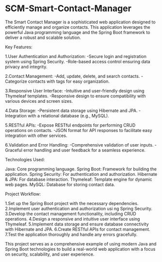 # SCM-Smart-Contact-Manager

The Smart Contact Manager is a sophisticated web application designed to efficiently manage and organize contacts. This application leverages the powerful Java programming language and the Spring Boot framework to deliver a robust and scalable solution.

Key Features:

1.User Authentication and Authorization:
  -Secure login and registration system using Spring Security.
  -Role-based access control ensuring data privacy and integrity.

2.Contact Management:
  -Add, update, delete, and search contacts.
  -Categorize contacts with tags for easy organization.

3.Responsive User Interface:
  -Intuitive and user-friendly design using Thymeleaf templates.
  -Responsive design to ensure compatibility with various devices and screen sizes.

4.Data Storage:
  -Persistent data storage using Hibernate and JPA.
  -Integration with a relational database (e.g., MySQL).

5.RESTful APIs:
  -Expose RESTful endpoints for performing CRUD operations on contacts.
  -JSON format for API responses to facilitate easy integration with other services.

6.Validation and Error Handling:
  -Comprehensive validation of user inputs.
  -Graceful error handling and user feedback for a seamless experience.

Technologies Used:

Java: Core programming language.
Spring Boot: Framework for building the application.
Spring Security: For authentication and authorization.
Hibernate & JPA: For database interaction.
Thymeleaf: Template engine for dynamic web pages.
MySQL: Database for storing contact data.

Project Workflow:

1.Set up the Spring Boot project with the necessary dependencies.
2.Implement user authentication and authorization usi  ng Spring Security.
3.Develop the contact management functionality, including CRUD operations.
4.Design a responsive and intuitive user interface using Thymeleaf.
5.Implement data storage and ensure database connectivity with Hibernate and JPA.
6.Create RESTful APIs for contact management.
7.Test the application thoroughly and handle any errors gracefully.

This project serves as a comprehensive example of using modern Java and Spring Boot technologies to build a real-world web application with a focus on security, scalability, and user experience.
